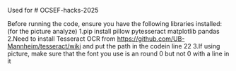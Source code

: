 Used for # OCSEF-hacks-2025

Before running the code, ensure you have the following libraries installed:(for the picture analyze)
1.pip install pillow pytesseract matplotlib pandas
2.Need to install Tesseract OCR from https://github.com/UB-Mannheim/tesseract/wiki and put the path in the codein line 22
3.If using picture, make sure that the font you use is an round 0 but not 0 with a line in it
